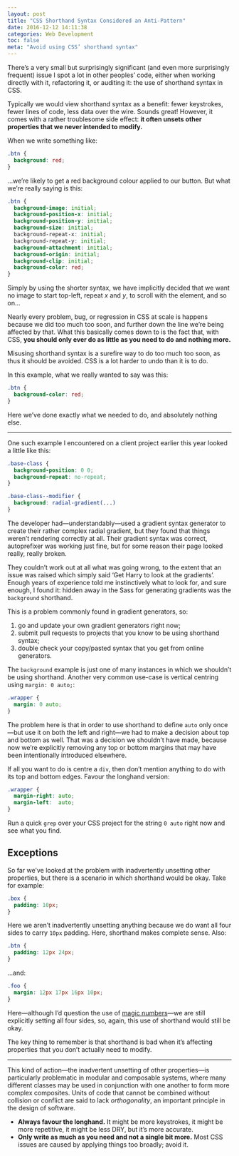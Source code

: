 ```yaml
---
layout: post
title: "CSS Shorthand Syntax Considered an Anti-Pattern"
date: 2016-12-12 14:11:38
categories: Web Development
toc: false
meta: "Avoid using CSS’ shorthand syntax"
---
```


There’s a very small but surprisingly significant (and even more surprisingly
frequent) issue I spot a lot in other peoples’ code, either when working
directly with it, refactoring it, or auditing it: the use of shorthand syntax in
CSS.

Typically we would view shorthand syntax as a benefit: fewer keystrokes, fewer
lines of code, less data over the wire. Sounds great! However, it comes with a
rather troublesome side effect: **it often unsets other properties that we never
intended to modify.**

When we write something like:

```css
.btn {
  background: red;
}
```

…we’re likely to get a red background colour applied to our button. But what
we’re really saying is this:

```css
.btn {
  background-image: initial;
  background-position-x: initial;
  background-position-y: initial;
  background-size: initial;
  background-repeat-x: initial;
  background-repeat-y: initial;
  background-attachment: initial;
  background-origin: initial;
  background-clip: initial;
  background-color: red;
}
```

Simply by using the shorter syntax, we have implicitly decided that we want no
image to start top-left, repeat <var>x</var> and <var>y</var>, to scroll with
the element, and so on…

Nearly every problem, bug, or regression in CSS at scale is happens because we
did too much too soon, and further down the line we’re being affected by that.
What this basically comes down to is the fact that, with CSS, **you should only
ever do as little as you need to do and nothing more.**

Misusing shorthand syntax is a surefire way to do too much too soon, as thus it
should be avoided. CSS is a lot harder to undo than it is to do.

In this example, what we really wanted to say was this:

```css
.btn {
  background-color: red;
}
```

Here we’ve done exactly what we needed to do, and absolutely nothing else.

- - -

One such example I encountered on a client project earlier this year looked a
little like this:

```css
.base-class {
  background-position: 0 0;
  background-repeat: no-repeat;
}

.base-class--modifier {
  background: radial-gradient(...)
}
```

The developer had—understandably—used a gradient syntax generator to create
their rather complex radial gradient, but they found that things weren’t
rendering correctly at all. Their gradient syntax was correct, autoprefixer was
working just fine, but for some reason their page looked really, really broken.

They couldn’t work out at all what was going wrong, to the extent that an issue
was raised which simply said ‘Get Harry to look at the gradients’. Enough years
of experience told me instinctively what to look for, and sure enough, I found
it: hidden away in the Sass for generating gradients was the `background`
shorthand.

This is a problem commonly found in gradient generators, so:

1. go and update your own gradient generators right now;
2. submit pull requests to projects that you know to be using shorthand syntax;
3. double check your copy/pasted syntax that you get from online generators.

The `background` example is just one of many instances in which we shouldn’t be
using shorthand. Another very common use-case is vertical centring using
`margin: 0 auto;`:

```css
.wrapper {
  margin: 0 auto;
}
```

The problem here is that in order to use shorthand to define `auto` only
once—but use it on both the left and right—we had to make a decision about top
and bottom as well. That was a decision we shouldn’t have made, because now
we’re explicitly removing any top or bottom margins that may have been
intentionally introduced elsewhere.

If all you want to do is centre a `div`, then don’t mention anything to do with
its top and bottom edges. Favour the longhand version:

```css
.wrapper {
  margin-right: auto;
  margin-left:  auto;
}
```

Run a quick `grep` over your CSS project for the string `0 auto` right now and
see what you find.

## Exceptions

So far we’ve looked at the problem with inadvertently unsetting other
properties, but there is a scenario in which shorthand would be okay. Take for
example:

```css
.box {
  padding: 10px;
}
```

Here we aren’t inadvertently unsetting anything because we do want all four
sides to carry `10px` padding. Here, shorthand makes complete sense. Also:

```css
.btn {
  padding: 12px 24px;
}
```

…and:

```css
.foo {
  margin: 12px 17px 16px 10px;
}
```

Here—although I’d question the use of [magic
numbers](/2012/11/code-smells-in-css/#magic-numbers)—we
are still explicitly setting all four sides, so, again, this use of shorthand
would still be okay.

The key thing to remember is that shorthand is bad when it’s affecting
properties that you don’t actually need to modify.

- - -

This kind of action—the inadvertent unsetting of other properties—is
particularly problematic in modular and composable systems, where many different
classes may be used in conjunction with one another to form more complex
composites. Units of code that cannot be combined without collision or conflict
are said to lack _orthogonality_, an important principle in the design of
software.

* **Always favour the longhand.** It might be more keystrokes, it might be more
  repetitive, it might be less DRY, but it’s more accurate.
* **Only write as much as you need and not a single bit more.** Most CSS issues
  are caused by applying things too broadly; avoid it.
